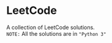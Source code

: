 # LeetCode
A collection of LeetCode solutions.<br/>
`NOTE:` All the solutions are in <code>"Python 3"</code>
